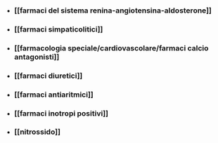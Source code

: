 - ### [[farmaci del sistema renina-angiotensina-aldosterone]]
- ### [[farmaci simpaticolitici]]
- ### [[farmacologia speciale/cardiovascolare/farmaci calcio antagonisti]]
- ### [[farmaci diuretici]]
- ### [[farmaci antiaritmici]]
- ### [[farmaci inotropi positivi]]
- ### [[nitrossido]]